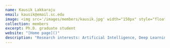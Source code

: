```yaml
---
name: Kausik Lakkaraju
email: kausik@email.sc.edu
image: <img src='/images/members/kausik.jpg' width="150px" style="float:left; margin:0px 10px 0px 0px;">
collection: members
excerpt: Ph.D. graduate student
website: "[Home page]()"
description: "Research interests: Artificial Intelligence, Deep Learning, Neuroscience, Neurological Signal and Image Analysis."  
---
```

